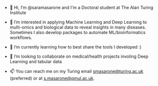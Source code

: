 - 👋 Hi, I’m @saramasarone and I'm a Doctoral student at The Alan Turing Institute

- 👀 I’m interested in applying Machine Learning and Deep Learning to multi-omics and biological data to reveal insights in many diseases. Sometimes I also develop packages to automate ML/bioinformatics workflows.
 
- 🌱 I’m currently learning how to best share the tools I developed :)

- 🏩 I’m looking to collaborate on medical/health projects involing Deep Learning and tabular data

- 📫 You can reach me on my Turing email smasarone@turing.ac.uk (preferred) or at s.masarone@qmul.ac.uk.


<!---
saramasarone/saramasarone is a ✨ special ✨ repository because its `README.md` (this file) appears on your GitHub profile.
You can click the Preview link to take a look at your changes.
--->
